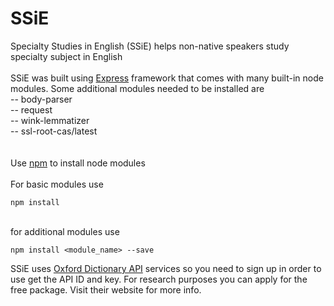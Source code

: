 # SSiE
Specialty Studies in English (SSiE) helps non-native speakers study specialty subject in English
<br><br>
SSiE was built using [Express](https://expressjs.com/en/starter/generator.html) framework that comes with many built-in node modules.
Some additional modules needed to be installed are <br>
-- body-parser <br>
-- request <br>
-- wink-lemmatizer <br>
-- ssl-root-cas/latest <br>
<br><br>
Use [npm](https://www.npmjs.com/) to install node modules<br>
<br> For basic modules use
```
npm install
```
<br>for additional modules use
```
npm install <module_name> --save
```
SSiE uses [Oxford Dictionary API](https://developer.oxforddictionaries.com/) services so you need to sign up in order to use get the API ID and key. For research purposes you can apply for the free package. Visit their website for more info.
